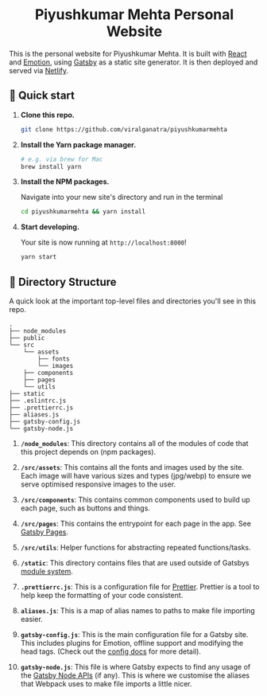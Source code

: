 <h1 align="center">
  Piyushkumar Mehta Personal Website
</h1>

This is the personal website for Piyushkumar Mehta. It is built with [React](http://react.com) and [Emotion](https://emotion.sh), using [Gatsby](https://www.gatsbyjs.org) as a static site generator. It is then deployed and served via [Netlify](https://www.netlify.com).

## 🚀 Quick start

1. **Clone this repo.**

    ```sh
    git clone https://github.com/viralganatra/piyushkumarmehta
    ```

1. **Install the Yarn package manager.**

    ```sh
    # e.g. via brew for Mac
    brew install yarn
    ```

1. **Install the NPM packages.**

    Navigate into your new site's directory and run in the terminal

    ```sh
    cd piyushkumarmehta && yarn install
    ```

1. **Start developing.**

    Your site is now running at `http://localhost:8000`!

    ```sh
    yarn start
    ```

## 🧐 Directory Structure

A quick look at the important top-level files and directories you'll see in this repo.

    .
    ├── node_modules
    ├── public
    └── src
        └── assets
            ├── fonts
            └── images
        ├── components
        ├── pages
        └── utils
    ├── static
    ├── .eslintrc.js
    ├── .prettierrc.js
    ├── aliases.js
    ├── gatsby-config.js
    └── gatsby-node.js

1.  **`/node_modules`**: This directory contains all of the modules of code that this project depends on (npm packages).

2.  **`/src/assets`**: This contains all the fonts and images used by the site. Each image will have various sizes and types (jpg/webp) to ensure we serve optimised responsive images to the user.

3.  **`/src/components`**: This contains common components used to build up each page, such as buttons and things.

4.  **`/src/pages`**: This contains the entrypoint for each page in the app. See [Gatsby Pages](https://www.gatsbyjs.org/docs/creating-and-modifying-pages/).

5.  **`/src/utils`**: Helper functions for abstracting repeated functions/tasks.

6.  **`/static`**: This directory contains files that are used outside of Gatsbys [module system](https://www.gatsbyjs.org/docs/static-folder/).

7.  **`.prettierrc.js`**: This is a configuration file for [Prettier](https://prettier.io/). Prettier is a tool to help keep the formatting of your code consistent.

8.  **`aliases.js`**: This is a map of alias names to paths to make file importing easier.

9.  **`gatsby-config.js`**: This is the main configuration file for a Gatsby site. This includes plugins for Emotion, offline support and modifying the head tags. (Check out the [config docs](https://www.gatsbyjs.org/docs/gatsby-config/) for more detail).

10.  **`gatsby-node.js`**: This file is where Gatsby expects to find any usage of the [Gatsby Node APIs](https://www.gatsbyjs.org/docs/node-apis/) (if any). This is where we customise the aliases that Webpack uses to make file imports a little nicer.
